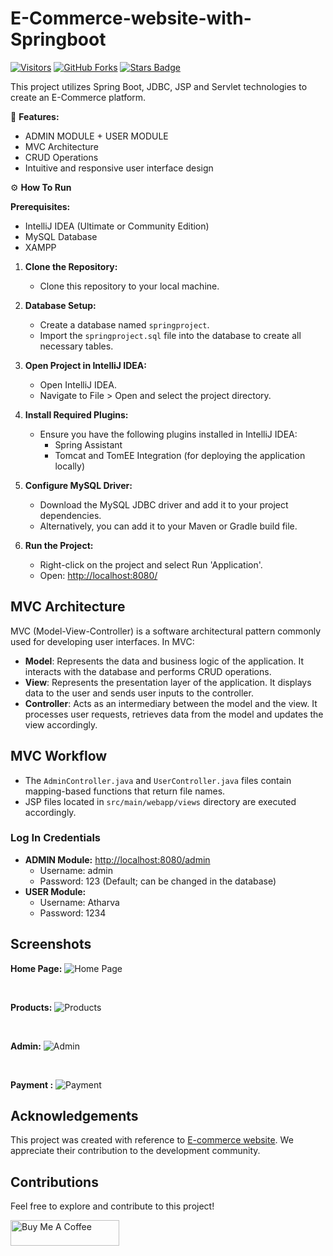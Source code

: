 # E-Commerce-website-with-Springboot


<a href="https://github.com/AtharvaKulkarniIT/E-Commerce-website-with-Springboot"><img src="https://visitor-badge.laobi.icu/badge?page_id=AtharvaKulkarniIT.E-Commerce-website-with-Springboot" alt="Visitors"/></a>
[![GitHub Forks](https://img.shields.io/github/forks/AtharvaKulkarniIT/E-Commerce-website-with-Springboot.svg?style=social&label=Fork&maxAge=2592000)](https://www.github.com/AtharvaKulkarniIT/E-Commerce-website-with-Springboot/fork)
<a href="https://github.com/AtharvaKulkarniIT/E-Commerce-website-with-Springboot/stargazers"><img src="https://img.shields.io/github/stars/AtharvaKulkarniIT/E-Commerce-website-with-Springboot" alt="Stars Badge"/></a>

This project utilizes Spring Boot, JDBC, JSP and Servlet technologies to create an E-Commerce platform.

📝 **Features:**
- ADMIN MODULE + USER MODULE
- MVC Architecture
- CRUD Operations
- Intuitive and responsive user interface design 


⚙️  **How To Run**

**Prerequisites:**
- IntelliJ IDEA (Ultimate or Community Edition)
- MySQL Database
- XAMPP

1. **Clone the Repository:**
   - Clone this repository to your local machine.

2. **Database Setup:**
   - Create a database named `springproject`.
   - Import the `springproject.sql` file into the database to create all necessary tables.

3. **Open Project in IntelliJ IDEA:**
   - Open IntelliJ IDEA.
   - Navigate to File > Open and select the project directory.

4. **Install Required Plugins:**
   - Ensure you have the following plugins installed in IntelliJ IDEA:
     - Spring Assistant
     - Tomcat and TomEE Integration (for deploying the application locally)

5. **Configure MySQL Driver:**
   - Download the MySQL JDBC driver and add it to your project dependencies.
   - Alternatively, you can add it to your Maven or Gradle build file.

6. **Run the Project:**
   - Right-click on the project and select Run 'Application'.
   - Open: [http://localhost:8080/](http://localhost:8080/)

## MVC Architecture

MVC (Model-View-Controller) is a software architectural pattern commonly used for developing user interfaces. In MVC:
- **Model**: Represents the data and business logic of the application. It interacts with the database and performs CRUD operations.
- **View**: Represents the presentation layer of the application. It displays data to the user and sends user inputs to the controller.
- **Controller**: Acts as an intermediary between the model and the view. It processes user requests, retrieves data from the model and updates the view accordingly.


## MVC Workflow
- The `AdminController.java` and `UserController.java` files contain mapping-based functions that return file names.
- JSP files located in `src/main/webapp/views` directory are executed accordingly.

### Log In Credentials
- **ADMIN Module:** [http://localhost:8080/admin](http://localhost:8080/admin)
  - Username: admin
  - Password: 123 (Default; can be changed in the database)
- **USER Module:**
  - Username: Atharva
  - Password: 1234

## Screenshots

**Home Page:**
![Home Page](https://drive.google.com/uc?export=download&id=1pq8LM6aPkWictoTSVVSODnIFyufgHGK4)

</br>

**Products:**
![Products](https://drive.google.com/uc?export=download&id=1di43hKR2_-9TBvyykXq7TkgfC5a8Ydam)

</br>

**Admin:**
![Admin](https://drive.google.com/uc?export=download&id=1LU6TidlLKq9p2ZXT7SM2JHEM1U5ltzqt)

</br>

**Payment :**
![Payment](https://drive.google.com/uc?export=download&id=1Pk3HCt1uEulD2TVOE8rSfRyHplqjweX3)
## Acknowledgements

This project was created with reference to [E-commerce website](https://github.com/jaygajera17/E-commerce-project-springBoot/tree/main). We appreciate their contribution to the development community.

## Contributions 

Feel free to explore and contribute to this project!

<a href="https://www.buymeacoffee.com/AtharvaKulkarniIT" target="_blank"><img src="https://cdn.buymeacoffee.com/buttons/default-orange.png" alt="Buy Me A Coffee" height="41" width="174"></a>

